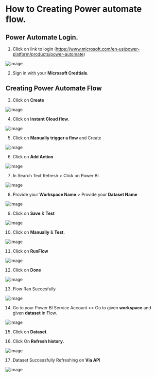 # How to Creating Power automate flow.

## Power Automate Login.

1. Click on link to login (https://www.microsoft.com/en-us/power-platform/products/power-automate)

![image](https://github.com/rritec/powerbi/assets/20516321/e7b8d76b-6633-4d5a-851e-54367efb43cd)


2. Sign in with your **Microsoft Credtials**.

## Creating Power Automate Flow


3. Click on **Create**


![image](https://github.com/rritec/powerbi/assets/20516321/c3cd218e-5274-49cc-9645-8532456c4445)



4. Click on **Instant Cloud flow**.


![image](https://github.com/rritec/powerbi/assets/20516321/1807a3b0-ff1b-490d-9357-ca449000f618)




5. Click on **Manually trigger a flow** and Create


![image](https://github.com/rritec/powerbi/assets/20516321/16bac5ad-9112-4524-a172-f14ed3a4fba7)




6. Click on **Add Action**


![image](https://github.com/rritec/powerbi/assets/20516321/b6145ebf-7d71-49b2-9ecb-79c3ad555e97)






7. In Search Text Refresh > Click on Power BI



![image](https://github.com/rritec/powerbi/assets/20516321/abaf77c6-6674-4ff8-a11e-676c8b1bb9ac)











8. Provide your **Workspace Name** > Provide your **Dataset Name**

  


![image](https://github.com/rritec/powerbi/assets/20516321/3e7604b5-ff9b-4e1a-9b02-83869f91deef)







9. Click on **Save** & **Test**


  



  

![image](https://github.com/rritec/powerbi/assets/20516321/ae3274d2-5fd1-476d-8ce4-81dd29c0be02)






10. Click on **Manually** & **Test**.

 ![image](https://github.com/rritec/powerbi/assets/20516321/dd880b8f-fda7-4638-8764-988714d70c05)

 




11. Click on **RunFlow**



 ![image](https://github.com/rritec/powerbi/assets/20516321/028af8c1-651b-4230-b028-39ae0bd2277c)


 



 12. Click on **Done**


![image](https://github.com/rritec/powerbi/assets/20516321/7e1ee56a-123e-4a2d-aa8b-ff52daa04881)





13. Flow Ran Succesfully



![image](https://github.com/rritec/powerbi/assets/20516321/88a43526-a5db-4edd-974e-40f1943e017c)




14. Go to your Power BI Service Account >> Go to given **workspace** and given **dataset** in Flow.



![image](https://github.com/rritec/powerbi/assets/20516321/fc348c97-f0c1-4722-b019-73af1c3bd9b6)





15. Click on **Dataset**.

  

16. Click On **Refresh history**.



 ![image](https://github.com/rritec/powerbi/assets/20516321/b76e995b-2339-4e28-9593-ebece58d2af1)




 17. Dataset Successfully Refreshing on **Via API**

![image](https://github.com/rritec/powerbi/assets/20516321/d29d3341-88aa-44ed-95b9-514a77b006f5)  
